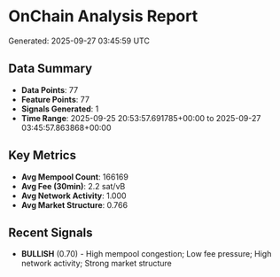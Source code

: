 # OnChain Analysis Report
Generated: 2025-09-27 03:45:59 UTC

## Data Summary
- **Data Points**: 77
- **Feature Points**: 77
- **Signals Generated**: 1
- **Time Range**: 2025-09-25 20:53:57.691785+00:00 to 2025-09-27 03:45:57.863868+00:00

## Key Metrics
- **Avg Mempool Count**: 166169
- **Avg Fee (30min)**: 2.2 sat/vB
- **Avg Network Activity**: 1.000
- **Avg Market Structure**: 0.766

## Recent Signals
- **BULLISH** (0.70) - High mempool congestion; Low fee pressure; High network activity; Strong market structure
